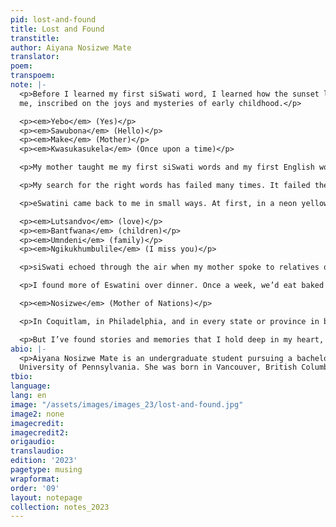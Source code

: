 ```yaml
---
pid: lost-and-found
title: Lost and Found
transtitle: 
author: Aiyana Nosizwe Mate
translator: 
poem: 
transpoem: 
note: |-
  <p>Before I learned my first siSwati word, I learned how the sunset lights Malkerns’ sky on fire, painting the air maroon and casting dark shadows over marula trees. I heard water drip and flow from the hose in my Gogo’s backyard, and then again down a stream at Mantenga Falls, and then again from the clouds in the sky. I felt dry grass graze the back of my knees and the roughness of marula bark on my fingertips. And I learned the way our curly black hair glows like gold springs under the gleam of the sun. Memories, before words, were the first love letters eSwatini sent to
  me, inscribed on the joys and mysteries of early childhood.</p>

  <p><em>Yebo</em> (Yes)</p>
  <p><em>Sawubona</em> (Hello)</p>
  <p><em>Make</em> (Mother)</p>
  <p><em>Kwasukasukela</em> (Once upon a time)</p>

  <p>My mother taught me my first siSwati words and my first English words. I began to search for language––the right words, and how to say them–– as my world began to expand and then enclose over Coquitlam, British Columbia, a city where I have never met another Swazi outside of my family. In the classroom, seeking siSwati was impossible. In books, on chalkboards, and in conversations, French and English were all I could find. English cast its veil over almost everything.</p>

  <p>My search for the right words has failed many times. It failed the first time I tried to order a meal on my own, explain “where I’m really from,” and answer the question “tell me about yourself”. It failed almost every class discussion and during many awkward introductions. Lost in my own jumbled silence, I’d wish I were someplace else. Somewhere between Malkerns, my imagination, and the boundless evergreen forest behind my childhood home. In this place of dreams, my voice wavered seamlessly between the languages of my ancestors and my classmates. Back in Coquitlam, I felt eSwatini receding further and further away. The feeling of Gogo’s flowers on my fingertips was thwarted by that of pointing out a tiny unlabeled country on a laminated map and saying I’m ‘from there’ and not being able to go back there for 16 years and counting. No one around me knew what eSwatini was and began to wonder if I really knew either.</p>

  <p>eSwatini came back to me in small ways. At first, in a neon yellow polyethylene bag, littered with perfectly spaced magenta squares that converge at the center. Inside lay wrinkled corn puffs in a fluorescent orange, covered in millions of cheese dust particles. Every time my mom or my Gogo visited Eswatini, they brought back the popular South African snack Nik Naks. They were my absolute favorite chip, the perfect balance of maize, cheese, and crunch. And they were the perfect way to share something Swazi with my classmates. “Like Cheetos but better” was my opening line. Tasty and tangible. I found comfort in Nik Naks’ explicit, Swazi-imported existence. I hoped to transfer some of this clarity into my own Swazi identity.</p>

  <p><em>Lutsandvo</em> (love)</p>
  <p><em>Bantfwana</em> (children)</p>
  <p><em>Umndeni</em> (family)</p>
  <p><em>Ngikukhumbulile</em> (I miss you)</p>

  <p>siSwati echoed through the air when my mother spoke to relatives on the phone or to my Gogo when she visited us every few years. Besides a word here and there, I couldn’t understand most Swati conversations. But I could still listen to the sound of the language: the way my mothers’ voice shifted tone many times in a single word, the sharp release of the ‘c’ click in ngiyacabanga (I think) and lucingo (telephone). The rhythmic dance between short and long syllables. How the interjections of English words in Swati conversation sounded like the British actors in Pride and Prejudice. If I listened close enough, I felt love breathed into every sound. Lutsandvo that reached far beyond the Atlantic Ocean, the phrases I couldn’t understand, and the two-thousand dollar plane ticket back to Mbabane.</p>

  <p>I found more of Eswatini over dinner. Once a week, we’d eat baked chicken, mashed potatoes, and peas that I’d push to the sides of my plate. Sometimes, stories from her childhood accompanied my favorite meals. As I bit into spicy chicken, she’d be in the Swazi countryside on the weekends, helping tend to her grandfather’s dairy farm in Malkerns. The farm’s vast plain of green doubled as a stage she’d sing her favorite songs on, with the animals, the grass, and her cousins as the only audience. In the farm fields existed a portal to an infinite number of worlds. In the fields, she could be in Mbabane. Or she could be the newest member of the Fantastic Four, using the power of invisibility to defeat humanity’s greatest enemy yet. For the both of us, the outdoors was a place of childhood dreams, where tall branches and leaves of various shades of green shielded us from the confines of worldly realities. For years at a time, memories and our imaginations were the only way back home. By the time I finished my mashed potatoes, my mother had moved across the world at 19 to pursue an education and new opportunities in Canada.</p>

  <p><em>Nosizwe</em> (Mother of Nations)</p>

  <p>In Coquitlam, in Philadelphia, and in every state or province in between, I’ve still never met another Swazi outside of my family. I can’t say most things I want to say in the language of my ancestors and sometimes, I still can’t find the right words to say what I want to say in English.</p>

  <p>But I’ve found stories and memories that I hold deep in my heart, irrespective of time or distance. I can hold photographs or Nik Naks or dictionaries between my fingertips and I can hear my Mom and my Gogo speak in siSwati. And I have myself. I am a Swazi of the Ndwandwe clan in Canada, in the United States, during my childhood, and in my dreams. What I’ve lost and found has always been with me. And will remain when I once again watch the sunset light Malkerns sky on fire.</p>
abio: |-
  <p>Aiyana Nosizwe Mate is an undergraduate student pursuing a bachelor’s in Anthropology from the
  University of Pennsylvania. She was born in Vancouver, British Columbia, and currently lives in Philadelphia. In her free time, she enjoys writing poetry and is currently an editor of Doublespeak Magazine.</p>
tbio: 
language: 
lang: en
image: "/assets/images/images_23/lost-and-found.jpg"
image2: none
imagecredit: 
imagecredit2: 
origaudio: 
translaudio: 
edition: '2023'
pagetype: musing
wrapformat: 
order: '09'
layout: notepage
collection: notes_2023
---
```


